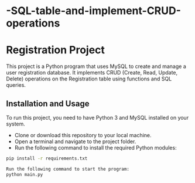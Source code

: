 
# -SQL-table-and-implement-CRUD-operations

# Registration Project

This project is a Python program that uses MySQL to create and manage a user registration database. It implements CRUD (Create, Read, Update, Delete) operations on the Registration table using functions and SQL queries.

## Installation and Usage

To run this project, you need to have Python 3 and MySQL installed on your system.

- Clone or download this repository to your local machine.
- Open a terminal and navigate to the project folder.
- Run the following command to install the required Python modules:

```bash
pip install -r requirements.txt

Run the following command to start the program:
python main.py









